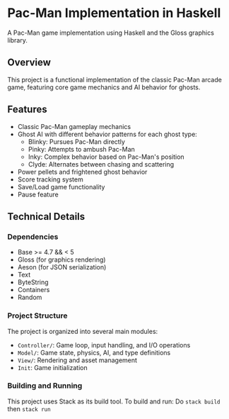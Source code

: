 # Pac-Man Implementation in Haskell

A Pac-Man game implementation using Haskell and the Gloss graphics library.

## Overview

This project is a functional implementation of the classic Pac-Man arcade game, featuring core game mechanics and AI behavior for ghosts.

## Features

- Classic Pac-Man gameplay mechanics
- Ghost AI with different behavior patterns for each ghost type:
  - Blinky: Pursues Pac-Man directly
  - Pinky: Attempts to ambush Pac-Man
  - Inky: Complex behavior based on Pac-Man's position
  - Clyde: Alternates between chasing and scattering
- Power pellets and frightened ghost behavior
- Score tracking system
- Save/Load game functionality
- Pause feature

## Technical Details

### Dependencies

- Base >= 4.7 && < 5
- Gloss (for graphics rendering)
- Aeson (for JSON serialization)
- Text
- ByteString
- Containers
- Random

### Project Structure

The project is organized into several main modules:

- `Controller/`: Game loop, input handling, and I/O operations
- `Model/`: Game state, physics, AI, and type definitions
- `View/`: Rendering and asset management
- `Init`: Game initialization

### Building and Running

This project uses Stack as its build tool. To build and run:
Do `stack build` then `stack run`